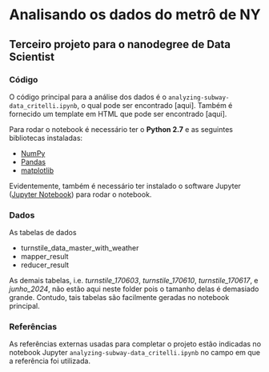 # Analisando os dados do metrô de NY
## Terceiro projeto para o nanodegree de Data Scientist

### Código

O código principal para a análise dos dados é o `analyzing-subway-data_critelli.ipynb`, o qual pode ser encontrado [aqui]. Também é fornecido um template em HTML que pode ser encontrado [aqui].

Para rodar o notebook é necessário ter o **Python 2.7** e as seguintes bibliotecas instaladas:

- [NumPy](http://www.numpy.org/)
- [Pandas](http://pandas.pydata.org)
- [matplotlib](http://matplotlib.org/)

Evidentemente, também é necessário ter instalado o software Jupyter ([Jupyter Notebook](http://ipython.org/notebook.html)) para rodar o notebook.

### Dados
As tabelas de dados 
- turnstile_data_master_with_weather
- mapper_result
- reducer_result

As demais tabelas, i.e. *turnstile_170603*, *turnstile_170610*, *turnstile_170617*, e *junho_2024*, não estão aqui neste folder pois o tamanho delas é demasiado grande. Contudo, tais tabelas são facilmente geradas no notebook principal.

### Referências
As referências externas usadas para completar o projeto estão indicadas no notebook Jupyter `analyzing-subway-data_critelli.ipynb` no campo em que a referência foi utilizada.
